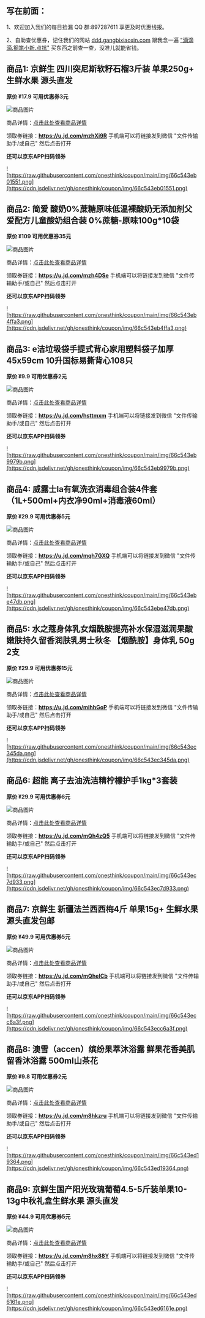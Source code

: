 ## 写在前面：

1、欢迎加入我们的每日捡漏 QQ 群:897287611 享更及时优惠线报。

2、自助查优惠券，记住我们的网站 [ddd.gangbixiaoxin.com](https://ddd.gangbixiaoxin.com) 跟我念一遍 ["滴滴滴.钢笔小新.点抗"](https://ddd.gangbixiaoxin.com) 买东西之前查一查，没准儿就能省钱。

## 商品1: 京鲜生 四川突尼斯软籽石榴3斤装 单果250g+ 生鲜水果 源头直发

**原价 ¥17.9 可用优惠券3元**

![商品图片](http://img14.360buyimg.com/n1/jfs/t1/12146/26/21654/120078/66a49708F464dce48/d9d7d44f57a81e43.jpg)

商品详情：[点击此处查看商品详情](https://union-click.jd.com/jdc?e=1003156031&amp;p=JF8BAZ4JK1olXDYCVV9dCE4fB2wLGl0lGVlaCgFtUQ5SQi0DBUVOBVlUAwoCFxBCHD1WR0VNGFJeSwcYVBYZQTVMFxJdCn0CUFcefhVXeQxcfhtKI3lFJAoZXSUVBGpNUwgdK0RxUyI9cx1cBDgfW1dhJHZnIz0-SD1uZwx_QjxUJXNmMDwEdEl3W2ZqeQF1GWVJLy0_QRlcdycBeT9mNQRhHFcNahJ3BhtQfwtuPmVcIFwtWD9eZC1-byxICH9DFT0ocyByA25AYyJhOHJbKxkqCiNzegxvTGtDImF6NTsqdil3ADxeWB5PXAYKPQE9BEcnAl8LGlsSVAAFUldYOHsXA19edVsUXAcHU1deD04nAl8IHVgQXgcAXFZfDEgWM28AHGvC8L7X3u-IgPLDneffovzA1LrWytZtOHsUM28JGlkVWQEDVl5tOEsUM2w4RTUUDgABUFhZXCVLAm0PQAxdGWgAXFhdDk4QC18KGloXXzYyZBcVXzAXB2ZLbQVVJ2VWMR4CdjRQcztMTjUXWgNHHA1VfglkBBNoYA1eWlEyVG4)

领取券链接：**https://u.jd.com/mzhXi9R** 手机端可以将链接发到微信 "文件传输助手/或自己" 然后点击打开

**还可以京东APP扫码领券**

![https://raw.githubusercontent.com/onesthink/coupon/main/img/66c543eb01551.png](https://cdn.jsdelivr.net/gh/onesthink/coupon/img/66c543eb01551.png)

## 商品2: 简爱 酸奶0%蔗糖原味低温裸酸奶无添加剂父爱配方儿童酸奶组合装 0%蔗糖-原味100g*10袋

**原价 ¥109 可用优惠券35元**

![商品图片](http://img14.360buyimg.com/n1/jfs/t1/25043/6/30632/106283/66c29322F9a848c14/838f9dcf476a4828.jpg)

商品详情：[点击此处查看商品详情](https://union-click.jd.com/jdc?e=1003156031&amp;p=JF8BAdsJK1olXwICU15VAE0VBF8IGlsUWA4BVFxZC0geBV9MRANLAjZbERscSkAJHTRQRA1CCVkdDwtCWhVLHTdNTwcKBENeCVAfUg8bCjhwaF8TLll2PFYrUyx3WxhefQBiH091OlwHVTRAfRANYQMUIGQFNApVQVxXDxtxazliLnFdIFwpaD90Vi1-cglNOWJ-EiovVTx1AhNObxBlO2FbBhc9QEp3YSZ0Wzh3AHRgHSYbfwNgcQ97cAxhJG5hIC0ITz9uWQ9zfCcTOE5hIjkCViNFZRNqeDh9W3JgLDkkbDxQdDBeciwULkF0PTo6fyh3CxhXbztsKXIEI1wqez9fYCh8cg13JHVpCykCUi1sY3sKbk8XKDYHXSAEfU9VXAwLbRgXXGVcCA0YSx5BD2M4GmsWXAYFXVhaDkISM18IG2tUMwYDVV5aDUgXM244G10WWAUDVlZVDEgeAV8IE1wliqu6gdTs3cOu1_GAzOKyiI--gMDVOHsnAF8IGloXXQIFVVxdOHsXAF8LKwV7XFUEVl8OXB95X24KHABMDkVsVldVDEsSBWw4GVoUXwQyZG5UXzNkB2l7RC99VXBZMz4Ffx1xWBhKUix7X1xfKwkjd05tW251eVx1CQ5LZF5t)

领取券链接：**https://u.jd.com/mzh4DSe** 手机端可以将链接发到微信 "文件传输助手/或自己" 然后点击打开

**还可以京东APP扫码领券**

![https://raw.githubusercontent.com/onesthink/coupon/main/img/66c543eb4ffa3.png](https://cdn.jsdelivr.net/gh/onesthink/coupon/img/66c543eb4ffa3.png)

## 商品3: e洁垃圾袋手提式背心家用塑料袋子加厚 45x59cm 10升国标易撕背心108只

**原价 ¥9.9 可用优惠券2元**

![商品图片](http://img14.360buyimg.com/n1/jfs/t1/108575/33/48054/79565/66c2f175Fa638401a/0fedc6dd6854512a.jpg)

商品详情：[点击此处查看商品详情](https://union-click.jd.com/jdc?e=1003156031&amp;p=JF8BAdsJK1olXwICUl9bDEIWB18IGloXWgMHU1teCUgTB19MRANLAjZbERscSkAJHTRQRA1CCVkdDwtCWhVLHTdNTwcKBENeCVAfUg8bejJffA9oLVVWHxkqcghDRytvaQ0dAQBVOlw0egNKYztSZxwSBnpdNT8aYFxXDxtxaz5iFHlCIzc1YTxOZC1_Yj9NOWUDEikvVTJ1ShNOeC5lDWFYNBc-QEtgYSZaWy1nAHBgVT4ba0lzZRh7YAxhJG5gIxc-VDxIcwxzfCcTOE5hIjkCViNFZRNreAJxW2ZaKA0-QTcSYzBocjtMIQBiHCYNayhCQBlxbCJiOW4WVykpajN1dw1rXC9sNWN2JyUBfxRFZxRoD1lgSQR3ZBs1SEwJRiwKfjASH2IGVS0tY0tyQykEF2sUbQUDVFlUDkwRCmo4K1sVbUdsVF5eCkwSM244G10WWAUDVldVDkoVAV8IE1wliqu6gdTs3cOu1_GAzOKyiI--gMDVOHsnAF8IGloXXQIFVVxdOHsXAF8LKwV7XFUKVFheWkJ5X24KHAJABUdsVlZaD0IeC2o4GVoUXwQyZG4kVRxwVxJ4SA9eGnF4FwoZTCxlVWdUHQx7X29wHAM9XBFrRGhTZwR0PEFqZF5t)

领取券链接：**https://u.jd.com/hsttmxm** 手机端可以将链接发到微信 "文件传输助手/或自己" 然后点击打开

**还可以京东APP扫码领券**

![https://raw.githubusercontent.com/onesthink/coupon/main/img/66c543eb9979b.png](https://cdn.jsdelivr.net/gh/onesthink/coupon/img/66c543eb9979b.png)

## 商品4: 威露士la有氧洗衣消毒组合装4件套（1L+500ml+内衣净90ml+消毒液60ml）

**原价 ¥29.9 可用优惠券5元**

![商品图片](http://img14.360buyimg.com/n1/jfs/t1/220718/33/20296/230113/62f497dbE6933c720/fbf37fa15f5ce2e3.jpg)

商品详情：[点击此处查看商品详情](https://union-click.jd.com/jdc?e=1003156031&amp;p=JF8BAcwJK1olXwICU1xZAEgWCl8IGF0SWwQDVV9cOA9IWzFXKwJQGEdAX0BDUxNIVThcREROCBlQCgJDUA5DX3BRXgdIU0RYEFI1UQgeajxdXhxyCHFcDDo_Ck5sBxFIfwd7Xw4CAwc7bTsfaixLQQlFVFJfQx5RfDJvZxtRYB5hNHZnIyw9Szx1BglteD9cKV4HNzkpfAl0S2d7eThHFHJJNA44az9edDcNSztmLQ52Dio_fBJCRhlhTT9iBHlVMxY6dytjcy1fTTBeLgd9FCkCXTt3WhscGCxjP2ZkLT0qVjwVfzxoaBJXKV59Ij0EewhgWwx-ewJmAX57AjgqazhTdDBgfyxNPRIAIW4YTDMXXjZhZjh9K3R6Dho0bztBVGtoF1clXDYBVV5aAU0QBWYNK2sVXTZDOltZDk0VM244G10WWAUDVlZVAUoSB18IE1wliqu6gdTs3cOu1_GAzOKyiI--gMDVOHsnAF8IGloXXQIFVVxdOHsXAF8LKwV7XFUEVl8OX0l5X24KHABOC1lsVldVDEgTAmk4GVoUXwQyZG41UQgeajxdXhxyCHFcDDo_Ck5sBxFIfwd7Xw4CAwc7bTsfaixLQQlFVFJfZF5t)

领取券链接：**https://u.jd.com/mqh7GXQ** 手机端可以将链接发到微信 "文件传输助手/或自己" 然后点击打开

**还可以京东APP扫码领券**

![https://raw.githubusercontent.com/onesthink/coupon/main/img/66c543ebe47db.png](https://cdn.jsdelivr.net/gh/onesthink/coupon/img/66c543ebe47db.png)

## 商品5: 水之蔻身体乳女烟酰胺提亮补水保湿滋润果酸嫩肤持久留香润肤乳男士秋冬 【烟酰胺】身体乳 50g 2支

**原价 ¥29.9 可用优惠券15元**

![商品图片](http://img14.360buyimg.com/n1/jfs/t1/234212/30/24278/56562/66bd6d52F9f2c65b6/965b87b655e7b8c6.jpg)

商品详情：[点击此处查看商品详情](https://union-click.jd.com/jdc?e=1003156031&amp;p=JF8BAdsJK1olXwICU1pUAEMWAl8IGlsUWwEHVlZdDEsfC19MRANLAjZbERscSkAJHTRQRA1CCVkdDwtCWhVLHTdNTwcKBENeCVAfUg8bQw9RYj5pNFpcAAUkfQNOBRJQbylnAHNxOlkdTkJ3Yy5Bb1pFO1tHHFkcCFxXDxtxazliLn1cIzchWDx0cCh-YgFNOWVyEio_Ui11ShdObC5mLWFbNBcpUEthYW5oWztnB2JgHV8bfCJBZhhrZAxhJG5hIC0mSj9ucw9zfCcTOE5hIjkCViNFZRB6ewJ1WGUAAg4pQRkRYydocixMOkR0LT40fzheXxhxezJsPgcFICwpayh1YCh8YjN8KWVXESg0dC9sY3sKbk8XKDZyXR8qfSBrBwx4RwhsAXRRNhs-UBxBD2M4GmsWXAYFXVhaDkISM18IG2tUMwYBXFdVCkMTM244G10WWAUDVlZVAEkWB18IE1wliqu6gdTs3cOu1_GAzOKyiI--gMDVOHsnAF8IGloXXQIFVVxdOHsXAF8LKwV7XFUEV15ZARl5X24KHABPClBsVlZbDEIXC2k4GVoUXwQyZG4daBJuZhNhRwVBBn93HAdbdRNjcR1Vbih7WkZEXT49SQJjAj9uRh5dWkcCZF5t)

领取券链接：**https://u.jd.com/mihhGoP** 手机端可以将链接发到微信 "文件传输助手/或自己" 然后点击打开

**还可以京东APP扫码领券**

![https://raw.githubusercontent.com/onesthink/coupon/main/img/66c543ec345da.png](https://cdn.jsdelivr.net/gh/onesthink/coupon/img/66c543ec345da.png)

## 商品6: 超能 离子去油洗洁精柠檬护手1kg*3套装

**原价 ¥29.9 可用优惠券6元**

![商品图片](http://img14.360buyimg.com/n1/jfs/t1/69782/9/27413/190895/66a9d671F6df4be92/36af095987e0f0e3.jpg)

商品详情：[点击此处查看商品详情](https://union-click.jd.com/jdc?e=1003156031&amp;p=JF8BAacJK1olXwICUFhfDU8XA18IGloUXAAKUl1YCk8nRzBQRQQlBENHFRxWFlVMWzBeTA9KQl1XSwwDVFVPRjtUBAJQAVsMFgQZBCxgAGhpaBoWPkYAHyclaRF1dSlycFtnI2gAIygLfw9eSjFVQA5AJ1t9JFtKSEdjeh9tbChyHHB7Bj0peyBUexpsSzlPNQR2DFc4ahJjRxl9Yz13XG5JNBZUby9ka218U1NnP19XCio0XhtsYAxWb1ltPXFLLxkpCTxKVhZJWC9gHHthMxgccDJjZhtRYBliNGJgLS0iX3sUCx9YWjBSWWZDUwUuXRNLYzsLXwNlUQoyVW5eCUsQCmkPHVIQbTYCVG4LZksWAm4JGlscXg8yVW5dDkgSAG4NGloVWwMEZF5VD3vArtfdkerA1b_WytaKsezCitPchdMlbTYBZF5cCUkXB2gJGVslbQYBZF1tViUWUGcIGFMTWmheVVxaUxdECgEKE1wQVAEEUW5fCUoVAV84KzxiXgFjJx9eawsVSBZwegF3K0B4P14vdiUVdBlebB9cFFhfDwsIchZoc2o4G2s)

领取券链接：**https://u.jd.com/mQh4zQ5** 手机端可以将链接发到微信 "文件传输助手/或自己" 然后点击打开

**还可以京东APP扫码领券**

![https://raw.githubusercontent.com/onesthink/coupon/main/img/66c543ec7d933.png](https://cdn.jsdelivr.net/gh/onesthink/coupon/img/66c543ec7d933.png)

## 商品7: 京鲜生 新疆法兰西西梅4斤 单果15g+ 生鲜水果 源头直发包邮

**原价 ¥49.9 可用优惠券5元**

![商品图片](http://img14.360buyimg.com/n1/jfs/t1/2187/6/24593/155316/66a843e7F7c4d230c/ea57dd3d1af3ed1a.jpg)

商品详情：[点击此处查看商品详情](https://union-click.jd.com/jdc?e=1003156031&amp;p=JF8BAZ4JK1olXDYCVV9dCkgRAmwMHVIlGVlaCgFtUQ5SQi0DBUVOBVlUAwoCFxBCHD1WR0VNGFJeSwcYVBYZQTVMFz91O3JdVyNaUDxPYR9ub11zJVlqDR1dQSUVAmdVex11NFx-FDgVTS9_RBofW1dhJHZnIz02SjxIcwx8eCBJJXNmMDwEeElhcWd_eQJhGWZ3Lyk_QTtcdycAaz9mIQR2Nlc4ahJCRxhXQT9uPmVcIDc9YTxeYCt8byxICH9cDikvUTdzZxNMYyJhP3JhLx8qVyNHdxxBTGtQNF9XLSo1SyhycRlfegYWBGJhMTkLBEcnAl8LGlsSVAAFUldYOHsXA19edVsUXAcHU1deD04nAl8IHVgQXgcHVV9ZDU0XM28AHGvC8L7X3u-IgPLDneffovzA1LrWytZtOHsUM28JGlkVWQEDVl5tOEsUM2w4RTUUDgAAVFtaCCVLAm0PQBoSFGgAXVdUAEIeAV8KGloXXzYyZDo9bj9IABIPQyxNP3ZkIFg7cBR_WiwIUjUXXA5fNBg9YRFrQwlAXj99GnMyVG4)

领取券链接：**https://u.jd.com/mQheICb** 手机端可以将链接发到微信 "文件传输助手/或自己" 然后点击打开

**还可以京东APP扫码领券**

![https://raw.githubusercontent.com/onesthink/coupon/main/img/66c543ecc6a3f.png](https://cdn.jsdelivr.net/gh/onesthink/coupon/img/66c543ecc6a3f.png)

## 商品8: 澳雪（accen）缤纷果萃沐浴露 鲜果花香美肌留香沐浴露 500ml山茶花

**原价 ¥9.8 可用优惠券2元**

![商品图片](http://img14.360buyimg.com/n1/jfs/t1/225093/8/14352/119272/65f7b06dF53a22242/a4f2ec50b5ca4283.jpg)

商品详情：[点击此处查看商品详情](https://union-click.jd.com/jdc?e=1003156031&amp;p=JF8BAasJK1olXwICUVZdC0kTA18IGlocVAUGXV9UD0oVBl9MRANLAjZbERscSkAJHTRQRA1CCVkdDwtCWhVLHTdNTwcKBENeCVAfUg8bfw19UhpVPmdJJykgXQBLaDUOE15OG094OlwgYyt1QgZvUwlWAGALKTYtTlxXDxtxaz5sLgZAIycLbTJkfCt8RDtNOWV6Ej0VVT11SgtObD5mK2FbEhc-QEpzYSZgWyx3AHVgHQwbfDJFYRt7cAxhJGJSLT0qTTwVZzxzfSdrClllPz5dcxV3W2pQbDh2HnEALDopazRJdRt8D1lgbV0CTl8ufylNYTB6bSJ1X19pF1k9fA0bD18JK1gUXQELUllbAU4nM28IKxp7XQ4EUFlcOEonA2kLHlgUWAcDU1ddDHsXC2g4zPatiIyzgdbk3NWf1NavztKpiZiKZG5tC3sXAm4KG18SXAQCZG5dC3sUMzFmGggVClZVUV4zVEoVBDRIEll7Xw4FUV9UDEsnAW4JGVklbTZ-NisUSQt0YiR7bCZAFlppDlhVDRBRShVmGSZ-PWRDPTkVWghKZWZ1cytTbQYy)

领取券链接：**https://u.jd.com/m8hkzru** 手机端可以将链接发到微信 "文件传输助手/或自己" 然后点击打开

**还可以京东APP扫码领券**

![https://raw.githubusercontent.com/onesthink/coupon/main/img/66c543ed19364.png](https://cdn.jsdelivr.net/gh/onesthink/coupon/img/66c543ed19364.png)

## 商品9: 京鲜生国产阳光玫瑰葡萄4.5-5斤装单果10-13g中秋礼盒生鲜水果 源头直发

**原价 ¥44.9 可用优惠券5元**

![商品图片](http://img14.360buyimg.com/n1/jfs/t1/109754/11/47819/99812/66baf064F2f9b4988/be9306731ae71847.jpg)

商品详情：[点击此处查看商品详情](https://union-click.jd.com/jdc?e=1003156031&amp;p=JF8BAZ4JK1olXDYCVV9dCUgXCmcPH18lGVlaCgFtUQ5SQi0DBUVOBVlUAwoCFxBCHD1WR0VNGFJeSwcYVBYZQTVMFyt-OG1jKwMvWjZHfT9aQg5CKU4FCCAnXyUVZRtOcCJ3VA5yETcGfktQSjIfW1dhJHZnIz06Sj9uVT98QihWJXNmNDwHfElgS2ZYeQJTGXFJLDk_CTtcdCcBez9mKQR1NlYvahJjBhgKTihuPmVcIFwlbD9kfCh8fyxICH9DFT0WYyBucBMMYyJhP3JbPx8pcT9xdxxBTGsLNGNpUAgkeytlRx1JeDhSBVRFAzgtBEcnAl8LGlsSVAAFUldYOHsXA19edVsUXAcHU1deD04nAl8IHVgQXgcHVV5cCUIXM28AHGvC8L7X3u-IgPLDneffovzA1LrWytZtOHsUM28JGlkVWQEDVl5tOEsUM2w4RTUUDgEHXV5eCiVLAm0PQBlWXmgAXF9ZAUsWAF8KGloXXzYyZC42bSB2fDJ6SSZFI1ZQDQsKfAMQXxFyTDUXO3JEPyc_AUNnRgZTbVtSFFsyVG4)

领取券链接：**https://u.jd.com/m8hx88Y** 手机端可以将链接发到微信 "文件传输助手/或自己" 然后点击打开

**还可以京东APP扫码领券**

![https://raw.githubusercontent.com/onesthink/coupon/main/img/66c543ed6161e.png](https://cdn.jsdelivr.net/gh/onesthink/coupon/img/66c543ed6161e.png)

